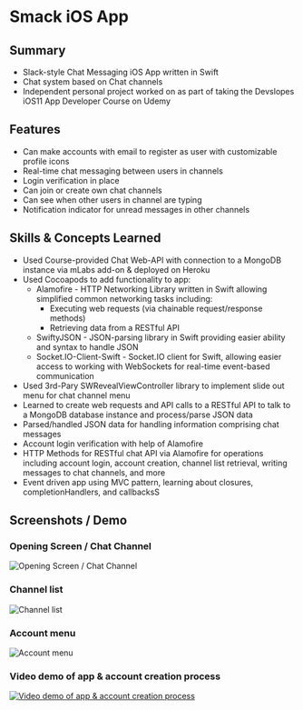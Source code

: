 # Smack iOS App

## Summary
- Slack-style Chat Messaging iOS App written in Swift
- Chat system based on Chat channels 
- Independent personal project worked on as part of taking the Devslopes iOS11 App Developer Course on Udemy

## Features
- Can make accounts with email to register as user with customizable profile icons
- Real-time chat messaging between users in channels
- Login verification in place
- Can join or create own chat channels
- Can see when other users in channel are typing
- Notification indicator for unread messages in other channels

## Skills & Concepts Learned
- Used Course-provided Chat Web-API with connection to a MongoDB instance via mLabs add-on & deployed on Heroku
- Used Cocoapods to add functionality to app:
    - Alamofire - HTTP Networking Library written in Swift allowing simplified common networking tasks including:
        - Executing web requests (via chainable request/response methods)
        - Retrieving data from a RESTful API
    - SwiftyJSON - JSON-parsing library in Swift providing easier ability and syntax to handle JSON
    - Socket.IO-Client-Swift - Socket.IO client for Swift, allowing easier access to working with WebSockets for real-time event-based communication
- Used 3rd-Pary SWRevealViewController library to implement slide out menu for chat channel menu
- Learned to create web requests and API calls to a RESTful API  to talk to a MongoDB database instance and process/parse JSON data
- Parsed/handled JSON data for handling information comprising chat messages
- Account login verification with help of Alamofire
- HTTP Methods for RESTful chat API via Alamofire for operations including account login, account creation, channel list retrieval, writing messages to chat channels, and more
- Event driven app using MVC pattern, learning about closures, completionHandlers, and callbacksS


## Screenshots / Demo
### Opening Screen / Chat Channel 
![Opening Screen / Chat Channel](https://i.imgur.com/QpExkbo.png)

### Channel list
![Channel list](https://i.imgur.com/iSY9DWv.png)

### Account menu
![Account menu](https://i.imgur.com/cdS5LcI.png)

### Video demo of app & account creation process
[![ Video demo of app & account creation process](https://i.imgur.com/ullEVPd.png)](https://streamable.com/z1eoe)

